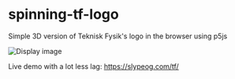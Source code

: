 # spinning-tf-logo
Simple 3D version of Teknisk Fysik's logo in the browser using p5js

![Display image](https://i.imgur.com/mXsXvPF.gif)

Live demo with a lot less lag:
https://slypeog.com/tf/
